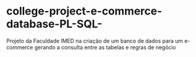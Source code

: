 # college-project-e-commerce-database-PL-SQL-
Projeto da Faculdade IMED na criação de um banco de dados para um e-commerce gerando a consulta entre as tabelas e regras de negócio
